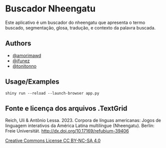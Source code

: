
# Buscador Nheengatu

Este aplicativo é um buscador do nheengatu que apresenta o termo buscado, segmentação, glosa, tradução, e contexto da palavra buscada. 


## Authors

- [@amorimawd](https://www.github.com/amorimawd)
- [@jfunez](https://www.github.com/jfunez)
- [@tonitonno](https://www.github.com/tonitonno)

## Usage/Examples

```shell
shiny run --reload --launch-browser app.py
```

## Fonte e licença dos arquivos .TextGrid

Reich, Uli & Antônio Lessa. 2023. Corpora de línguas americanas: Jogos de linguagem interativos da América Latina multilíngue (Nheengatu). Berlin: Freie Universität. http://dx.doi.org/10.17169/refubium-39406

[Creative Commons License CC BY-NC-SA 4.0](https://creativecommons.org/licenses/by-nc-sa/4.0/)

